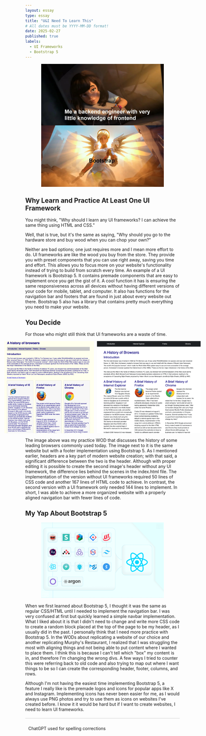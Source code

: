 ```yaml
---
layout: essay
type: essay
title: "U&I Need To Learn This"
# All dates must be YYYY-MM-DD format!
date: 2025-02-27
published: true
labels:
  - UI Frameworks
  - Bootstrap 5
---
```


<div style="text-align: center;">
  <img width="400px" src="https://raw.githubusercontent.com/dominic-isaac-molina/dominic-isaac-molina.github.io/refs/heads/main/img/ox1nwq5x67061.webp">
</div>


## Why Learn and Practice At Least One UI Framework
You might think, "Why should I learn any UI frameworks? I can achieve the same thing using HTML and CSS."

Well, that is true, but it's the same as saying, "Why should you go to the hardware store and buy wood when you can chop your own?" 

Neither are bad options; one just requires more and I mean more effort to do. UI frameworks are like the wood you buy from the store. They provide you with preset components that you can use right away, saving you time and effort. This allows you to focus more on your website's functionality instead of trying to build from scratch every time. An example of a UI framework is Bootstrap 5. It contains premade components that are easy to implement once you get the gist of it. A cool function it has is ensuring the same responsiveness across all devices without having different versions of your code for mobile, tablet, and computer. It also has functions for the navigation bar and footers that are found in just about every website out there. Bootstrap 5 also has a library that contains pretty much everything you need to make your website.


## You Decide
For those who might still think that UI frameworks are a waste of time.

<div style="text-align: center; display: flex; justify-content: center; align-items: center;">
  <img src="https://github.com/dominic-isaac-molina/dominic-isaac-molina.github.io/blob/main/img/without.png?raw=true" height="300px" style="margin-right: 10px;">
  <img src="https://github.com/dominic-isaac-molina/dominic-isaac-molina.github.io/blob/main/img/with.png?raw=true" height="300px">
</div>


The image above was my practice WOD that discusses the history of some leading browsers commonly used today. The image next to it is the same website but with a footer implementation using Bootstrap 5. As I mentioned earlier, headers are a key part of modern website creation; with that said, a significant difference between the two is the header. Although with proper editing it is possible to create the second image's header without any UI framework, the difference lies behind the scenes in the index.html file. The implementation of the version without UI frameworks required 50 lines of CSS code and another 167 lines of HTML code to achieve. In contrast, the second version with a UI framework only needed 144 lines to implement. In short, I was able to achieve a more organized website with a properly aligned navigation bar with fewer lines of code.


## My Yap About Bootstrap 5

<div style="text-align: center;">
  <img width="400px" src="https://github.com/dominic-isaac-molina/dominic-isaac-molina.github.io/blob/main/img/17%20Best%20React%20UI%20Frameworks%20for%202024-20240821120845638.jpg?raw=true">
</div>

When we first learned about Bootstrap 5, I thought it was the same as regular CSS/HTML until I needed to implement the navigation bar. I was very confused at first but quickly learned a simple navbar implementation. What I liked about it is that I didn't need to change and write more CSS code to create a random block placed at the top of the page to be my header, as I usually did in the past. I personally think that I need more practice with Bootstrap 5. In the WODs about replicating a website of our choice and another replicating Murphy's Restaurant, I realized that I was struggling the most with aligning things and not being able to put content where I wanted to place them. I think this is because I can't tell which "box" my content is in, and therefore I'm changing the wrong divs. A few ways I tried to counter this were referring back to old code and also trying to map out where I want things to be so I can create the corresponding header, footer, columns, and rows.

Although I'm not having the easiest time implementing Bootstrap 5, a feature I really like is the premade logos and icons for popular apps like X and Instagram. Implementing icons has never been easier for me, as I would always use PNG photos and try to use them as icons on websites I've created before. I know it it would be hard but if I want to create websites, I need to learn UI frameworks.


<footer style="text-align: left; margin-top: 20px; padding: 10px; border-top: 1px solid #ccc;">
  <p>ChatGPT used for spelling corrections</p>
</footer>






